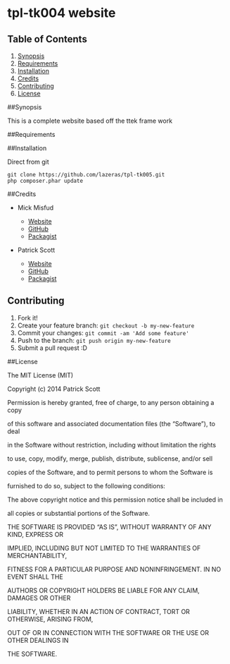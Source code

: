 # tpl-tk004 website

## Table of Contents

1.  [Synopsis](#Synopsis)
2.  [Requirements ](#Requirements)
3.  [Installation](#Installation)
4.  [Credits](#Credits)
5.  [Contributing](#Contributing)
6.  [License](#License)

##Synopsis

This is a complete website based off the ttek frame work

##Requirements

##Installation

Direct from git

    git clone https://github.com/lazeras/tpl-tk005.git
    php composer.phar update

##Credits

*   Mick Misfud

    *   [Website](http://tropotek.com.au)
    *   [GitHub](https://github.com/tropotek)
    *   [Packagist](https://packagist.org/packages/ttek/)

*   Patrick Scott

    *   [Website](http://kaoses.com)
    *   [GitHub](https://github.com/lazeras)
    *   [Packagist](https://packagist.org/users/lazeras/)

## Contributing

1.  Fork it!
2.  Create your feature branch: `git checkout -b my-new-feature`
3.  Commit your changes: `git commit -am 'Add some feature'`
4.  Push to the branch: `git push origin my-new-feature`
5.  Submit a pull request :D

##License

The MIT License (MIT) 

Copyright (c) 2014 Patrick Scott

Permission is hereby granted, free of charge, to any person obtaining a copy 

  of this software and associated documentation files (the “Software”), to deal 

  in the Software without restriction, including without limitation the rights 

  to use, copy, modify, merge, publish, distribute, sublicense, and/or sell 

  copies of the Software, and to permit persons to whom the Software is 

  furnished to do so, subject to the following conditions:

The above copyright notice and this permission notice shall be included in 

  all copies or substantial portions of the Software.

THE SOFTWARE IS PROVIDED “AS IS”, WITHOUT WARRANTY OF ANY KIND, EXPRESS OR 

  IMPLIED, INCLUDING BUT NOT LIMITED TO THE WARRANTIES OF MERCHANTABILITY, 

  FITNESS FOR A PARTICULAR PURPOSE AND NONINFRINGEMENT. IN NO EVENT SHALL THE 

  AUTHORS OR COPYRIGHT HOLDERS BE LIABLE FOR ANY CLAIM, DAMAGES OR OTHER 

  LIABILITY, WHETHER IN AN ACTION OF CONTRACT, TORT OR OTHERWISE, ARISING FROM, 

  OUT OF OR IN CONNECTION WITH THE SOFTWARE OR THE USE OR OTHER DEALINGS IN 

  THE SOFTWARE.